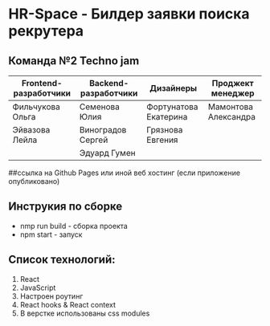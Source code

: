 # HR-Space - Билдер заявки поиска рекрутера

## Команда №2 Techno jam

| Frontend-разработчики | Backend-разработчики | Дизайнеры             | Проджект менеджер    |
|-----------------------|----------------------|-----------------------|----------------------|
| Фильчукова Ольга      | Семенова Юлия        | Фортунатова Екатерина | Мамонтова Александра |
| Эйвазова Лейла        | Виноградов Сергей    | Грязнова Евгения      |                      |
|                       | Эдуард Гумен         |                       |                      |

##ссылка на Github Pages или иной веб хостинг (если приложение опубликовано)

## Инструкия по сборке
- nmp run build - сборка проекта
- npm start - запуск

## Список технологий:
1. React
2. JavaScript
3. Настроен роутинг
4. React hooks & React context
5. В верстке использованы css modules
